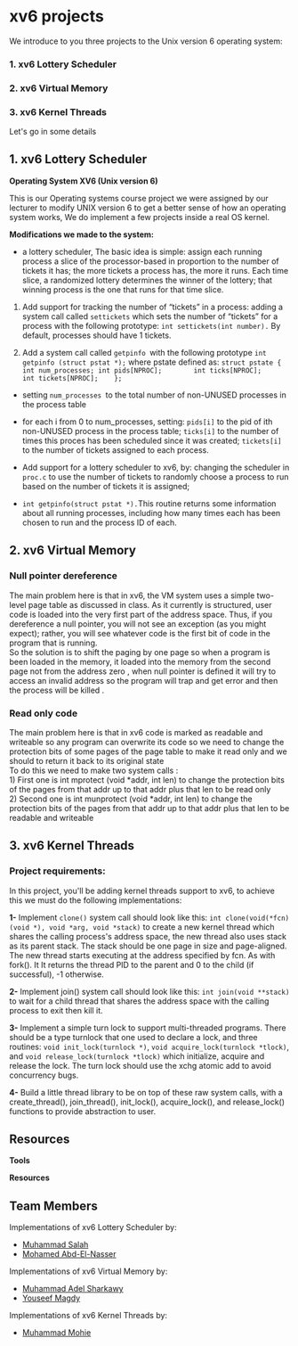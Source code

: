 # **xv6 projects**

We introduce to you three projects to the Unix version 6 operating system:

### 1. xv6 Lottery Scheduler
### 2. xv6 Virtual Memory
### 3. xv6 Kernel Threads


Let's go in some details <br/>


  ## 1. xv6 Lottery Scheduler

**Operating System XV6 (Unix version 6)**

This is our Operating systems course project we were assigned by our lecturer to modify UNIX version 6 to get a better sense of how an operating system works, We do implement a few projects inside a real OS kernel.

**Modifications we made to the system:**

- a lottery scheduler, The basic idea is simple: assign each running process a slice of the processor-based in proportion to the number of tickets it has; the more tickets a process has, the more it runs. Each time slice, a randomized lottery determines the winner of the lottery; that winning process is the one that runs for that time slice.

1. Add support for tracking the number of “tickets” in a process:
      adding a system call called `settickets` which sets the number of “tickets” for a 
      process with the following prototype: `int settickets(int number).` By default, 
      processes should have 1 tickets.

2. Add a system call called `getpinfo `with the following prototype 
  `int getpinfo (struct pstat *);` where pstate defined as:
   `struct pstate {
        int num_processes;
        int pids[NPROC];       
        int ticks[NPROC];      
        int tickets[NPROC];   
    }; `

- setting `num_processes `to the total number of non-UNUSED processes in the process table
- for each i from 0 to num_processes, setting:
  `pids[i]` to the pid of ith non-UNUSED process in the process table;
  `ticks[i]` to the number of times this proces has been scheduled since it was created;
  `tickets[i]` to the number of tickets assigned to each process.

- Add support for a lottery scheduler to xv6, by:
  changing the scheduler in `proc.c` to use the number of tickets to randomly 
  choose a process to run based on the number of tickets it is assigned;

- `int getpinfo(struct pstat *).`This routine returns some information about all running processes, including how many times each has been chosen to run and the process ID of each.

 ## 2. xv6 Virtual Memory
 
### Null pointer dereference
 The main problem here is that in xv6, the VM system uses a simple two-level page table as discussed in class. As it currently is structured, user code is loaded into the very first part of the address space. Thus, if you dereference a null pointer, you will not see an exception (as you might expect); rather, you will see whatever code is the first bit of code in the program that is running.<br/>
	So the solution is to shift the paging by one page so when a program is been loaded in the memory, it loaded into the memory from the second page not from the address zero , when null pointer is defined it will try to access an invalid address so the program will trap and get error and then the process will be killed .
	
### Read only code
The main problem here is that in xv6 code is marked as readable and writeable so any program can overwrite its code so we need to change the protection bits of some pages of the page table to make it read only and we should to return it back to its original state<br/>
To do this we need to make two system calls : <br/>
    1) First one is int mprotect (void *addr, int len) to change the protection bits of the pages from that 
       addr up to that addr plus that len to be read only    <br/>
    2) Second one is int munprotect (void *addr, int len) to change the protection bits of the pages 
       from that addr up to that addr plus that len to be readable and writeable

 ## 3. xv6 Kernel Threads
### Project requirements:
In this project, you'll be adding kernel threads support to xv6, to achieve this we must do the following implementations:

**1-** Implement `clone()` system call should look like this: `int clone(void(*fcn)(void *), void *arg, void *stack)` to create a new kernel thread which shares the calling process's address space, the new thread also uses stack as its parent stack. The stack should be one page in size and page-aligned. The new thread starts executing at the address specified by fcn. As with fork(). It It returns the thread PID to the parent and 0 to the child (if successful), -1 otherwise.

**2-** Implement join() system call should look like this: `int join(void **stack)` to wait for a child thread that shares the address space with the calling process to exit then kill it.

**3-** Implement a simple turn lock to support multi-threaded programs. There should be a type turnlock that one used to declare a lock, and three routines: `void init_lock(turnlock *)`, `void acquire_lock(turnlock *tlock)`, and `void release_lock(turnlock *tlock)` which initialize, acquire and release the lock. The turn lock should use the xchg atomic add to avoid concurrency bugs.

**4-** Build a little thread library to be on top of these raw system calls, with a create_thread(), join_thread(), init_lock(), acquire_lock(), and release_lock() functions to provide abstraction to user. 

## Resources


**Tools**


**Resources**



## **Team Members**

Implementations of xv6 Lottery Scheduler by:
- [Muhammad Salah](https://github.com/MohamedSalahApdElzaher)
- [Mohamed Abd-El-Nasser](https://github.com/Mohamed-Abd-El-Nasser)

Implementations of xv6 Virtual Memory by:
- [Muhammad Adel Sharkawy](https://github.com/mohamed-el-sharkawy)
- [Youseef Magdy](https://github.com/youssefmagdy1)

Implementations of xv6 Kernel Threads by:
- [Muhammad Mohie](https://github.com/muhammadmohie98)

